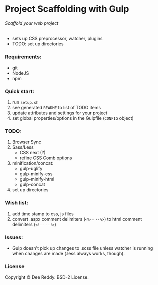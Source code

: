 # Project Scaffolding with Gulp
###### Scaffold your web project

- sets up CSS preprocessor, watcher, plugins
- TODO: set up directories

### Requirements:
- git
- NodeJS
- npm

### Quick start:
1. run `setup.sh`
2. see generated `README` to list of TODO items
3. update attributes and settings for your project
3. set global properties/options in the Gulpfile (`CONFIG` object)

### TODO:
1. Browser Sync
2. Sass/Less
    - CSS next (?)
    - refine CSS Comb options
3. minification/concat:
    - gulp-uglify
    - gulp-minify-css
    - gulp-minify-html
    - gulp-concat
4. set up directories

### Wish list:
1. add time stamp to css, js files
2. convert .aspx comment delimiters (`<%--` `--%>`) to html comment delimiters (`<!--` `--!>`)

### Issues:
- Gulp doesn't pick up changes to .scss file unless watcher is running when changes are made (.less always works, though).

### License
Copyright © Dee Reddy. BSD-2 License.
